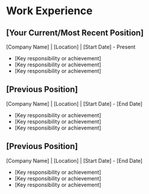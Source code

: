 # Work Experience

## [Your Current/Most Recent Position]
[Company Name] | [Location] | [Start Date] - Present
- [Key responsibility or achievement]
- [Key responsibility or achievement]
- [Key responsibility or achievement]

## [Previous Position]
[Company Name] | [Location] | [Start Date] - [End Date]
- [Key responsibility or achievement]
- [Key responsibility or achievement]
- [Key responsibility or achievement]

## [Previous Position]
[Company Name] | [Location] | [Start Date] - [End Date]
- [Key responsibility or achievement]
- [Key responsibility or achievement]
- [Key responsibility or achievement] 